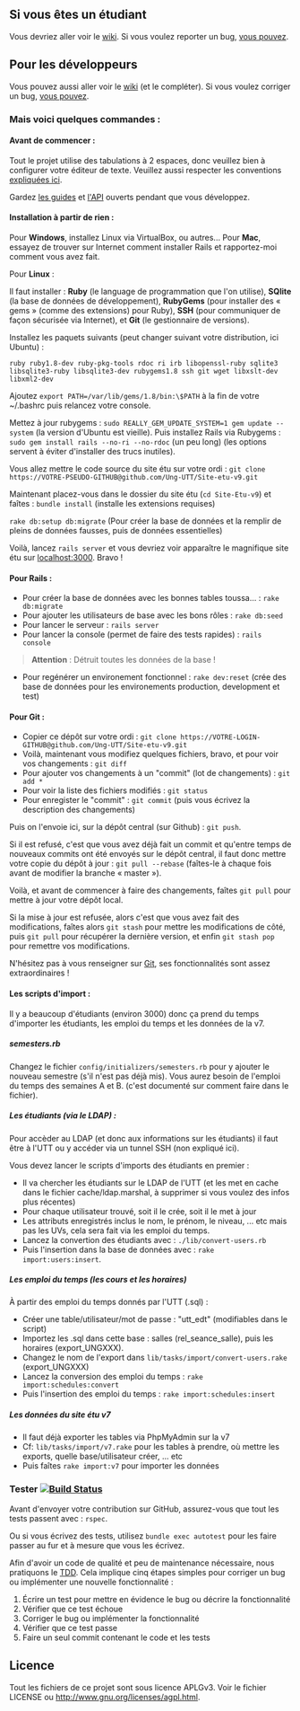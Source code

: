 ## Si vous êtes un étudiant

Vous devriez aller voir le [wiki](https://github.com/Ung-UTT/Site-etu-v9/wiki).
Si vous voulez reporter un bug, [vous pouvez](https://github.com/Ung-UTT/Site-etu-v9/issues/new).

## Pour les développeurs

Vous pouvez aussi aller voir le [wiki](https://github.com/Ung-UTT/Site-etu-v9/wiki) (et le compléter).
Si vous voulez corriger un bug, [vous pouvez](https://github.com/Ung-UTT/Site-etu-v9/issues).

### Mais voici quelques commandes :

#### Avant de commencer :

Tout le projet utilise des tabulations à 2 espaces, donc veuillez bien à
configurer votre éditeur de texte.
Veuillez aussi respecter les conventions [expliquées ici](http://itsignals.cascadia.com.au/?p=7).

Gardez [les guides](guides.rubyonrails.org) et [l'API](http://api.rubyonrails.org)
ouverts pendant que vous développez.

#### Installation à partir de rien :

Pour **Windows**, installez Linux via VirtualBox, ou autres...
Pour **Mac**, essayez de trouver sur Internet comment installer Rails et rapportez-moi
comment vous avez fait.

Pour **Linux** :

Il faut installer : **Ruby** (le language de programmation que l'on
utilise), **SQlite** (la base de données de développement), **RubyGems**
(pour installer des « gems » (comme des extensions) pour Ruby), **SSH**
(pour communiquer de façon sécurisée via Internet), et **Git** (le
gestionnaire de versions).

Installez les paquets suivants (peut changer suivant votre distribution, ici Ubuntu) :

    ruby ruby1.8-dev ruby-pkg-tools rdoc ri irb libopenssl-ruby sqlite3
    libsqlite3-ruby libsqlite3-dev rubygems1.8 ssh git wget libxslt-dev libxml2-dev

Ajoutez `export PATH=/var/lib/gems/1.8/bin:\$PATH` à la fin de votre ~/.bashrc
puis relancez votre console.

Mettez à jour rubygems : `sudo REALLY_GEM_UPDATE_SYSTEM=1 gem update --system`
(la version d'Ubuntu est vieille).
Puis installez Rails via Rubygems : `sudo gem install rails --no-ri --no-rdoc` (un peu long)
(les options servent à éviter d'installer des trucs inutiles).

Vous allez mettre le code source du site étu sur votre ordi : `git clone https://VOTRE-PSEUDO-GITHUB@github.com/Ung-UTT/Site-etu-v9.git`

Maintenant placez-vous dans le dossier du site étu (`cd Site-Etu-v9`) et faîtes :
`bundle install` (installe les extensions requises)

`rake db:setup db:migrate` (Pour créer la base de données et la remplir de
pleins de données fausses, puis de données essentielles)

Voilà, lancez `rails server` et vous devriez voir apparaître le magnifique site
étu sur [localhost:3000](http://localhost:3000). Bravo !

#### Pour Rails :

* Pour créer la base de données avec les bonnes tables toussa… : `rake db:migrate`
* Pour ajouter les utilisateurs de base avec les bons rôles : `rake db:seed`
* Pour lancer le serveur : `rails server`
* Pour lancer la console (permet de faire des tests rapides) : `rails console`

> **Attention** : Détruit toutes les données de la base !

* Pour regénérer un environement fonctionnel : `rake dev:reset` (crée des
  base de données pour les environements production, development et test)

#### Pour Git :

* Copier ce dépôt sur votre ordi : `git clone https://VOTRE-LOGIN-GITHUB@github.com/Ung-UTT/Site-etu-v9.git`
* Voilà, maintenant vous modifiez quelques fichiers, bravo, et pour voir vos changements : `git diff`
* Pour ajouter vos changements à un "commit" (lot de changements) : `git add *`
* Pour voir la liste des fichiers modifiés : `git status`
* Pour enregister le "commit" : `git commit` (puis vous écrivez la description des changements)

Puis on l'envoie ici, sur la dépôt central (sur Github) : `git push`.

Si il est refusé, c'est que vous avez déjà fait un commit et qu'entre temps de
nouveaux commits ont été envoyés sur le dépôt central, il faut donc mettre votre
copie du dépôt à jour : `git pull --rebase` (faîtes-le à chaque fois avant
de modifier la branche « master »).

Voilà, et avant de commencer à faire des changements, faîtes `git pull` pour
mettre à jour votre dépôt local.

Si la mise à jour est refusée, alors c'est que vous avez fait des modifications,
faîtes alors `git stash` pour mettre les modifications de côté, puis `git pull`
pour récupérer la dernière version, et enfin `git stash pop` pour remettre vos
modifications.

N'hésitez pas à vous renseigner sur [Git](http://gitref.org/), ses fonctionnalités
sont assez extraordinaires !

#### Les scripts d'import :

Il y a beaucoup d'étudiants (environ 3000) donc ça prend du temps d'importer
les étudiants, les emploi du temps et les données de la v7.

##### semesters.rb

Changez le fichier `config/initializers/semesters.rb` pour y ajouter le
nouveau semestre (s'il n'est pas déjà mis). Vous aurez besoin de l'emploi
du temps des semaines A et B. (c'est documenté sur comment faire dans le
fichier).

##### Les étudiants (via le LDAP) :

Pour accèder au LDAP (et donc aux informations sur les étudiants) il
faut être à l'UTT ou y accéder via un tunnel SSH (non expliqué ici).

Vous devez lancer le scripts d'imports des étudiants en premier :

* Il va chercher les étudiants sur le LDAP de l'UTT (et les met en cache
dans le fichier cache/ldap.marshal, à supprimer si vous voulez des
infos plus récentes)
* Pour chaque utilisateur trouvé, soit il le crée, soit il le met à jour
* Les attributs enregistrés inclus le nom, le prénom, le niveau, ... etc
mais pas les UVs, cela sera fait via les emploi du temps.
* Lancez la convertion des étudiants avec : `./lib/convert-users.rb`
* Puis l'insertion dans la base de données avec : `rake import:users:insert`.

##### Les emploi du temps (les cours et les horaires)

À partir des emploi du temps donnés par l'UTT (.sql) :

* Créer une table/utilisateur/mot de passe : "utt_edt" (modifiables dans
  le script)
* Importez les .sql dans cette base : salles (rel_seance_salle), puis
  les horaires (export_UNGXXX).
* Changez le nom de l'export dans `lib/tasks/import/convert-users.rake`
  (export_UNGXXX)
* Lancez la conversion des emploi du temps : `rake import:schedules:convert`
* Puis l'insertion des emploi du temps : `rake import:schedules:insert`

##### Les données du site étu v7

* Il faut déjà exporter les tables via PhpMyAdmin sur la v7
* Cf: `lib/tasks/import/v7.rake` pour les tables à prendre, où mettre les
  exports, quelle base/utilisateur créer, ... etc
* Puis faîtes `rake import:v7` pour importer les données

### Tester [![Build Status](https://secure.travis-ci.org/Ung-UTT/Site-etu-v9.png?branch=master)](http://travis-ci.org/Ung-UTT/Site-etu-v9)

Avant d'envoyer votre contribution sur GitHub, assurez-vous que tout les
tests passent avec : `rspec`.

Ou si vous écrivez des tests, utilisez `bundle exec autotest` pour les
faire passer au fur et à mesure que vous les écrivez.

Afin d'avoir un code de qualité et peu de maintenance nécessaire, nous
pratiquons le [TDD](http://en.wikipedia.org/wiki/Test-driven_development). Cela
implique cinq étapes simples pour corriger un bug ou implémenter une nouvelle
fonctionnalité :

1. Écrire un test pour mettre en évidence le bug ou décrire la fonctionnalité
2. Vérifier que ce test échoue
3. Corriger le bug ou implémenter la fonctionnalité
4. Vérifier que ce test passe
5. Faire un seul commit contenant le code et les tests

## Licence

Tout les fichiers de ce projet sont sous licence APLGv3.
Voir le fichier LICENSE ou <http://www.gnu.org/licenses/agpl.html>.
